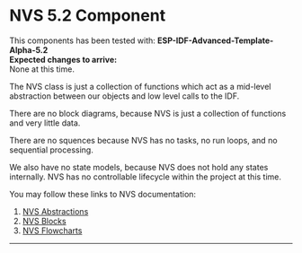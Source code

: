 # NVS 5.2 Component  
This components has been tested with: **ESP-IDF-Advanced-Template-Alpha-5.2**  
**Expected changes to arrive:**  
None at this time.

The NVS class is just a collection of functions which act as a mid-level abstraction between our objects and low level calls to the IDF.

There are no block diagrams, because NVS is just a collection of functions and very little data.

There are no squences because NVS has no tasks, no run loops, and no sequential processing.

We also have no state models, because NVS does not hold any states internally.  NVS has no controllable lifecycle within the project at this time.

You may follow these links to NVS documentation:
1) [NVS Abstractions](./src/nvs/docs/nvs_abstractions.md)  
2) [NVS Blocks](./src/nvs/docs/nvs_blocks.md)  
3) [NVS Flowcharts](./src/nvs/docs/nvs_flowcharts.md)  
___  